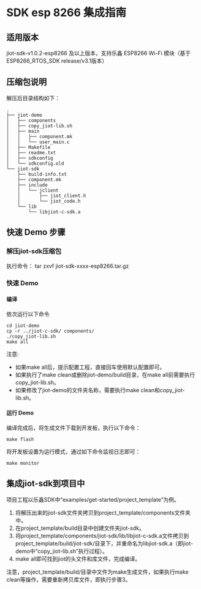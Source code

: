 # SDK esp 8266 集成指南 
## 适用版本
jiot-sdk-v1.0.2-esp8266 及以上版本，支持乐鑫 ESP8266 Wi-Fi 模块（基于 ESP8266_RTOS_SDK release/v3.1版本）

## 压缩包说明
解压后目录结构如下：

```
.
├── jiot-demo
│   ├── components
│   ├── copy_jiot-lib.sh
│   ├── main
│   │   ├── component.mk
│   │   └── user_main.c
│   ├── Makefile
│   ├── readme.txt
│   ├── sdkconfig
│   └── sdkconfig.old
└── jiot-sdk
    ├── build-info.txt
    ├── component.mk
    ├── include
    │   └── jclient
    │       ├── jiot_client.h
    │       └── jiot_code.h
    └── lib
        └── libjiot-c-sdk.a
```

## 快速 Demo 步骤
### 解压jiot-sdk压缩包

执行命令： tar zxvf jiot-sdk-xxxx-esp8266.tar.gz

### 快速 Demo
#### 编译
依次运行以下命令
```
cd jiot-demo
cp -r ../jiot-c-sdk/ components/
./copy_jiot-lib.sh
make all
```

注意:
* 如果make all后，提示配置工程，直接回车使用默认配置即可。
* 如果执行了make clean或删除jiot-demo/build目录，在make all前需要执行copy_jiot-lib.sh。
* 如果修改了jiot-demo的文件夹名称，需要执行make clean和copy_jiot-lib.sh。

#### 运行 Demo

编译完成后，将生成文件下载到开发板，执行以下命令：
```
make flash
```

将开发板设置为运行模式，通过如下命令监视日志即可：
```
make monitor
```

## 集成jiot-sdk到项目中

项目工程以乐鑫SDK中“examples/get-started/project_template”为例。

1. 将解压出来的jiot-sdk文件夹拷贝到project_template/components文件夹中。
2. 在project_template/build目录中创建文件夹jiot-sdk。
3. 将project_template/components/jiot-sdk/lib/libjiot-c-sdk.a文件拷贝到project_template/build/jiot-sdk/目录下，并重命名为libjiot-sdk.a（即jiot-demo中“copy_jiot-lib.sh”执行过程）。
4. make all即可找到jiot的头文件和库文件，完成编译。

注意，project_template/build/目录中文件为make生成文件，如果执行make clean等操作，需要重新拷贝库文件，即执行步骤3。  


